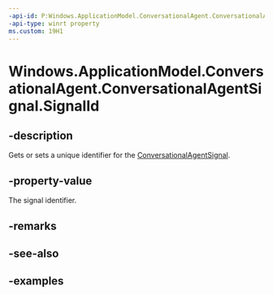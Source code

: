 ```yaml
---
-api-id: P:Windows.ApplicationModel.ConversationalAgent.ConversationalAgentSignal.SignalId
-api-type: winrt property
ms.custom: 19H1
---
```


<!-- Property syntax.
public string SignalId { get;  set; }
-->

# Windows.ApplicationModel.ConversationalAgent.ConversationalAgentSignal.SignalId

## -description

Gets or sets a unique identifier for the [ConversationalAgentSignal](conversationalagentsignal.md).

## -property-value

The signal identifier.

## -remarks

## -see-also

## -examples
